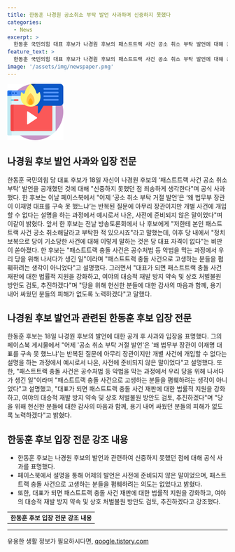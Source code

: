 ```yaml
---
title: 한동훈 나경원 공소취소 부탁 발언 사과하며 신중하지 못했다
categories:
  - News
excerpt: >
  한동훈 국민의힘 대표 후보가 나경원 후보의 패스트트랙 사건 공소 취소 부탁 발언에 대해 공식 사과했다. 후보는 발언이 신중하지 못했던 점을 인정하며, 이는 사전에 준비되지 않은 말이었다고 밝혔다. 또한, 패스트트랙 충돌 사건으로 고생하는 분들을 폄훼하려는 의도가 아니었고, 대표가 되면 법률적 지원을 강화하고 대승적 재발 방지 약속을 검토하겠다는 내용을 전했다.
feature_text: >
  한동훈 국민의힘 대표 후보가 나경원 후보의 패스트트랙 사건 공소 취소 부탁 발언에 대해 공식 사과했다. 후보는 발언이 신중하지 못했던 점을 인정하며, 이는 사전에 준비되지 않은 말이었다고 밝혔다. 또한, 패스트트랙 충돌 사건으로 고생하는 분들을 폄훼하려는 의도가 아니었고, 대표가 되면 법률적 지원을 강화하고 대승적 재발 방지 약속을 검토하겠다는 내용을 전했다.
image: '/assets/img/newspaper.png'
---
```


<p><img src="/assets/img/news.png" alt="rentncar 속보" /></p>

<h2 data-ke-size="size26">나경원 후보 발언 사과와 입장 전문</h2>

<p data-ke-size="size16">한동훈 국민의힘 당 대표 후보가 18일 자신이 나경원 후보의 ‘패스트트랙 사건 공소 취소 부탁’ 발언을 공개했던 것에 대해 "신중하지 못했던 점 죄송하게 생각한다"며 공식 사과했다. 한 후보는 이날 페이스북에서 "어제 ‘공소 취소 부탁 거절 발언’은 ‘왜 법무부 장관이 이재명 대표를 구속 못 했느냐’는 반복된 질문에 아무리 장관이지만 개별 사건에 개입할 수 없다는 설명을 하는 과정에서 예시로서 나온, 사전에 준비되지 않은 말이었다"며 이같이 밝혔다. 앞서 한 후보는 전날 방송토론회에서 나 후보에게 "저한테 본인 패스트트랙 사건 공소 취소해달라고 부탁한 적 있으시죠"라고 말했는데, 이후 당 내에서 "정치 보복으로 당이 기소당한 사건에 대해 이렇게 말하는 것은 당 대표 자격이 없다"는 비판이 쏟아졌다. 한 후보는 "패스트트랙 충돌 사건은 공수처법 등 악법을 막는 과정에서 우리 당을 위해 나서다가 생긴 일"이라며 "패스트트랙 충돌 사건으로 고생하는 분들을 폄훼하려는 생각이 아니었다"고 설명했다. 그러면서 "대표가 되면 패스트트랙 충돌 사건 재판에 대한 법률적 지원을 강화하고, 여야의 대승적 재발 방지 약속 및 상호 처벌불원 방안도 검토, 추진하겠다"며 "당을 위해 헌신한 분들에 대한 감사의 마음과 함께, 용기 내어 싸웠던 분들의 피해가 없도록 노력하겠다"고 말했다.</p>

<h2 data-ke-size="size26">나경원 후보 발언과 관련된 한동훈 후보 입장 전문</h2>

<p data-ke-size="size16">한동훈 후보는 18일 나경원 후보의 발언에 대한 공개 후 사과와 입장을 표명했다. 그의 페이스북 게시물에서 "어제 '공소 취소 부탁 거절 발언'은 '왜 법무부 장관이 이재명 대표를 구속 못 했느냐'는 반복된 질문에 아무리 장관이지만 개별 사건에 개입할 수 없다는 설명을 하는 과정에서 예시로서 나온, 사전에 준비되지 않은 말이었다"고 설명했다. 또한, "패스트트랙 충돌 사건은 공수처법 등 악법을 막는 과정에서 우리 당을 위해 나서다가 생긴 일"이라며 "패스트트랙 충돌 사건으로 고생하는 분들을 폄훼하려는 생각이 아니었다"고 설명했고, "대표가 되면 패스트트랙 충돌 사건 재판에 대한 법률적 지원을 강화하고, 여야의 대승적 재발 방지 약속 및 상호 처벌불원 방안도 검토, 추진하겠다"며 "당을 위해 헌신한 분들에 대한 감사의 마음과 함께, 용기 내어 싸웠던 분들의 피해가 없도록 노력하겠다"고 밝혔다.</p>

<h2 data-ke-size="size26">한동훈 후보 입장 전문 강조 내용</h2>

<ul>
    <li>한동훈 후보는 나경원 후보의 발언과 관련하여 신중하지 못했던 점에 대해 공식 사과를 표명했다.</li>
    <li>페이스북에서 설명을 통해 어제의 발언은 사전에 준비되지 않은 말이었으며, 패스트트랙 충돌 사건으로 고생하는 분들을 폄훼하려는 의도는 없었다고 밝혔다.</li>
    <li>또한, 대표가 되면 패스트트랙 충돌 사건 재판에 대한 법률적 지원을 강화하고, 여야의 대승적 재발 방지 약속 및 상호 처벌불원 방안도 검토, 추진하겠다고 강조했다.</li>
</ul>

<table>
    <tr>
        <td style="text-align: center; height: 17px;"><b>한동훈 후보 입장 전문 강조 내용</b></td>
    </tr>
</table>

<hr>
유용한 생활 정보가 필요하시다면, <a href="https://qoogle.tistory.com" rel="dofollow">qoogle.tistory.com</a>


